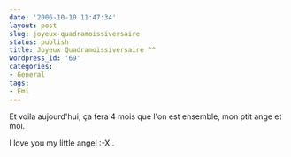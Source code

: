 ```yaml
---
date: '2006-10-10 11:47:34'
layout: post
slug: joyeux-quadramoissiversaire
status: publish
title: Joyeux Quadramoissiversaire ^^
wordpress_id: '69'
categories:
- General
tags:
- Emi
---
```


Et voila aujourd'hui, ça fera 4 mois que l'on est ensemble, mon ptit ange et moi.

I love you my little angel  :-X .
